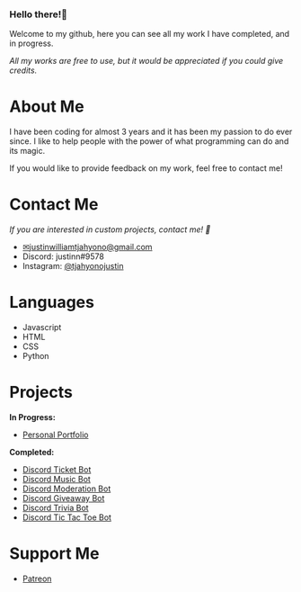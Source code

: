 ### Hello there!👋
		
Welcome to my github, here you can see all my work I have completed, and in progress. 



*All my works are free to use, but it would be appreciated if you could give credits.*

# About Me
I have been coding for almost 3 years and it has been my passion to do ever since. I like to help people with the power of what programming can do and its magic.

If you would like to provide feedback on my work, feel free to contact me!

# Contact Me

*If you are interested in custom projects, contact me! 👀*
- [✉justinwilliamtjahyono@gmail.com](mailto:justinwilliamtjahyono@gmail.com)
- Discord: justinn#9578
- Instagram: [@tjahyonojustin](https://www.instagram.com/tjahyonojustin/)


# Languages 

- Javascript 
- HTML
- CSS
- Python

# Projects

**In Progress:**
- [Personal Portfolio](https://github.com/Justingaming303/portfolio)

**Completed:**
- [Discord Ticket Bot](https://github.com/Justingaming303/ticket-bot)
- [Discord Music Bot](https://github.com/Justingaming303/music-bot)
- [Discord Moderation Bot](https://github.com/Justingaming303/moderation-bot)
- [Discord Giveaway Bot](https://github.com/Justingaming303/giveawaybot)
- [Discord Trivia Bot](https://github.com/Justingaming303/Trivia-Bot)
- [Discord Tic Tac Toe Bot](https://github.com/Justingaming303/tic-tac-toe-bot)


# Support Me

- [Patreon](https://www.patreon.com/its_bangjo)
